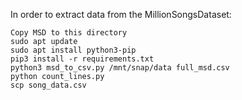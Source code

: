 In order to extract data from the MillionSongsDataset:

```
Copy MSD to this directory
sudo apt update
sudo apt install python3-pip
pip3 install -r requirements.txt
python3 msd_to_csv.py /mnt/snap/data full_msd.csv
python count_lines.py
scp song_data.csv
```
